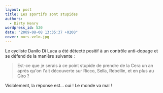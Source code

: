 ```yaml
---
layout: post
title: Les sportifs sont stupides
authors:
  - Dirty Henry
wordpress_id: 520
date: "2009-08-08 13:35:37 +0200"
cover: ours-velo.jpg
---
```


Le cycliste Danilo Di Luca a été détecté positif à un contrôle anti-dopage et se
défend de la manière suivante :

> Est-ce que je serais à ce point stupide de prendre de la Cera un an après
> qu'on l'ait découverte sur Ricco, Sella, Rebellin, et en plus au Giro ?

Visiblement, la réponse est… oui ! Le monde va mal !
